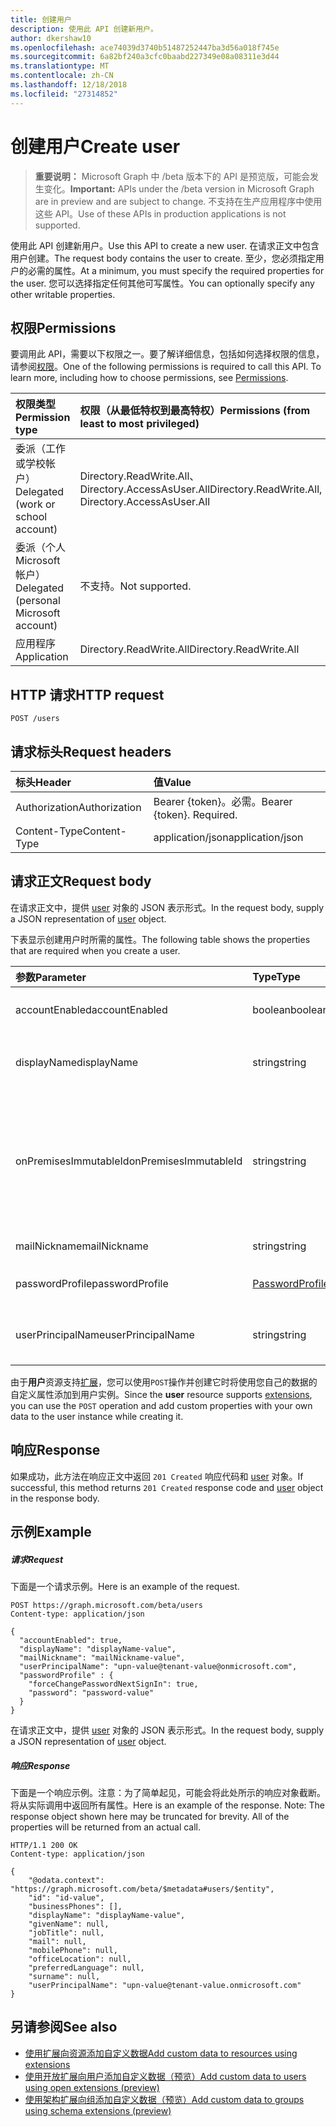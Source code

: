```yaml
---
title: 创建用户
description: 使用此 API 创建新用户。
author: dkershaw10
ms.openlocfilehash: ace74039d3740b51487252447ba3d56a018f745e
ms.sourcegitcommit: 6a82bf240a3cfc0baabd227349e08a08311e3d44
ms.translationtype: MT
ms.contentlocale: zh-CN
ms.lasthandoff: 12/18/2018
ms.locfileid: "27314852"
---
```

# <a name="create-user"></a><span data-ttu-id="a9a04-103">创建用户</span><span class="sxs-lookup"><span data-stu-id="a9a04-103">Create user</span></span>

> <span data-ttu-id="a9a04-104">**重要说明：** Microsoft Graph 中 /beta 版本下的 API 是预览版，可能会发生变化。</span><span class="sxs-lookup"><span data-stu-id="a9a04-104">**Important:** APIs under the /beta version in Microsoft Graph are in preview and are subject to change.</span></span> <span data-ttu-id="a9a04-105">不支持在生产应用程序中使用这些 API。</span><span class="sxs-lookup"><span data-stu-id="a9a04-105">Use of these APIs in production applications is not supported.</span></span>

<span data-ttu-id="a9a04-106">使用此 API 创建新用户。</span><span class="sxs-lookup"><span data-stu-id="a9a04-106">Use this API to create a new user.</span></span>
<span data-ttu-id="a9a04-107">在请求正文中包含用户创建。</span><span class="sxs-lookup"><span data-stu-id="a9a04-107">The request body contains the user to create.</span></span> <span data-ttu-id="a9a04-108">至少，您必须指定用户的必需的属性。</span><span class="sxs-lookup"><span data-stu-id="a9a04-108">At a minimum, you must specify the required properties for the user.</span></span> <span data-ttu-id="a9a04-109">您可以选择指定任何其他可写属性。</span><span class="sxs-lookup"><span data-stu-id="a9a04-109">You can optionally specify any other writable properties.</span></span>
## <a name="permissions"></a><span data-ttu-id="a9a04-110">权限</span><span class="sxs-lookup"><span data-stu-id="a9a04-110">Permissions</span></span>
<span data-ttu-id="a9a04-p103">要调用此 API，需要以下权限之一。要了解详细信息，包括如何选择权限的信息，请参阅[权限](/graph/permissions-reference)。</span><span class="sxs-lookup"><span data-stu-id="a9a04-p103">One of the following permissions is required to call this API. To learn more, including how to choose permissions, see [Permissions](/graph/permissions-reference).</span></span>

|<span data-ttu-id="a9a04-113">权限类型</span><span class="sxs-lookup"><span data-stu-id="a9a04-113">Permission type</span></span>      | <span data-ttu-id="a9a04-114">权限（从最低特权到最高特权）</span><span class="sxs-lookup"><span data-stu-id="a9a04-114">Permissions (from least to most privileged)</span></span>              |
|:--------------------|:---------------------------------------------------------|
|<span data-ttu-id="a9a04-115">委派（工作或学校帐户）</span><span class="sxs-lookup"><span data-stu-id="a9a04-115">Delegated (work or school account)</span></span> | <span data-ttu-id="a9a04-116">Directory.ReadWrite.All、Directory.AccessAsUser.All</span><span class="sxs-lookup"><span data-stu-id="a9a04-116">Directory.ReadWrite.All, Directory.AccessAsUser.All</span></span>    |
|<span data-ttu-id="a9a04-117">委派（个人 Microsoft 帐户）</span><span class="sxs-lookup"><span data-stu-id="a9a04-117">Delegated (personal Microsoft account)</span></span> | <span data-ttu-id="a9a04-118">不支持。</span><span class="sxs-lookup"><span data-stu-id="a9a04-118">Not supported.</span></span>    |
|<span data-ttu-id="a9a04-119">应用程序</span><span class="sxs-lookup"><span data-stu-id="a9a04-119">Application</span></span> | <span data-ttu-id="a9a04-120">Directory.ReadWrite.All</span><span class="sxs-lookup"><span data-stu-id="a9a04-120">Directory.ReadWrite.All</span></span> |

## <a name="http-request"></a><span data-ttu-id="a9a04-121">HTTP 请求</span><span class="sxs-lookup"><span data-stu-id="a9a04-121">HTTP request</span></span>
<!-- { "blockType": "ignored" } -->
```http
POST /users
```
## <a name="request-headers"></a><span data-ttu-id="a9a04-122">请求标头</span><span class="sxs-lookup"><span data-stu-id="a9a04-122">Request headers</span></span>
| <span data-ttu-id="a9a04-123">标头</span><span class="sxs-lookup"><span data-stu-id="a9a04-123">Header</span></span>       | <span data-ttu-id="a9a04-124">值</span><span class="sxs-lookup"><span data-stu-id="a9a04-124">Value</span></span> |
|:---------------|:--------|
| <span data-ttu-id="a9a04-125">Authorization</span><span class="sxs-lookup"><span data-stu-id="a9a04-125">Authorization</span></span>  | <span data-ttu-id="a9a04-p104">Bearer {token}。必需。</span><span class="sxs-lookup"><span data-stu-id="a9a04-p104">Bearer {token}. Required.</span></span>  |
| <span data-ttu-id="a9a04-128">Content-Type</span><span class="sxs-lookup"><span data-stu-id="a9a04-128">Content-Type</span></span>  | <span data-ttu-id="a9a04-129">application/json</span><span class="sxs-lookup"><span data-stu-id="a9a04-129">application/json</span></span>  |

## <a name="request-body"></a><span data-ttu-id="a9a04-130">请求正文</span><span class="sxs-lookup"><span data-stu-id="a9a04-130">Request body</span></span>
<span data-ttu-id="a9a04-131">在请求正文中，提供 [user](../resources/user.md) 对象的 JSON 表示形式。</span><span class="sxs-lookup"><span data-stu-id="a9a04-131">In the request body, supply a JSON representation of [user](../resources/user.md) object.</span></span>

<span data-ttu-id="a9a04-132">下表显示创建用户时所需的属性。</span><span class="sxs-lookup"><span data-stu-id="a9a04-132">The following table shows the properties that are required when you create a user.</span></span>

| <span data-ttu-id="a9a04-133">参数</span><span class="sxs-lookup"><span data-stu-id="a9a04-133">Parameter</span></span> | <span data-ttu-id="a9a04-134">Type</span><span class="sxs-lookup"><span data-stu-id="a9a04-134">Type</span></span> | <span data-ttu-id="a9a04-135">说明</span><span class="sxs-lookup"><span data-stu-id="a9a04-135">Description</span></span>|
|:---------------|:--------|:----------|
|<span data-ttu-id="a9a04-136">accountEnabled</span><span class="sxs-lookup"><span data-stu-id="a9a04-136">accountEnabled</span></span> |<span data-ttu-id="a9a04-137">boolean</span><span class="sxs-lookup"><span data-stu-id="a9a04-137">boolean</span></span> |<span data-ttu-id="a9a04-138">启用此帐户时为 true，否则为 false。</span><span class="sxs-lookup"><span data-stu-id="a9a04-138">true if the account is enabled; otherwise, false.</span></span>|
|<span data-ttu-id="a9a04-139">displayName</span><span class="sxs-lookup"><span data-stu-id="a9a04-139">displayName</span></span> |<span data-ttu-id="a9a04-140">string</span><span class="sxs-lookup"><span data-stu-id="a9a04-140">string</span></span> |<span data-ttu-id="a9a04-141">要在用户的通讯簿中显示的名称。</span><span class="sxs-lookup"><span data-stu-id="a9a04-141">The name to display in the address book for the user.</span></span>|
|<span data-ttu-id="a9a04-142">onPremisesImmutableId</span><span class="sxs-lookup"><span data-stu-id="a9a04-142">onPremisesImmutableId</span></span> |<span data-ttu-id="a9a04-143">string</span><span class="sxs-lookup"><span data-stu-id="a9a04-143">string</span></span> |<span data-ttu-id="a9a04-144">如果你对用户的 userPrincipalName (UPN) 属性使用联盟域，只需在创建新用户帐户时指定。</span><span class="sxs-lookup"><span data-stu-id="a9a04-144">Only needs to be specified when creating a new user account if you are using a federated domain for the user's userPrincipalName (UPN) property.</span></span>|
|<span data-ttu-id="a9a04-145">mailNickname</span><span class="sxs-lookup"><span data-stu-id="a9a04-145">mailNickname</span></span> |<span data-ttu-id="a9a04-146">string</span><span class="sxs-lookup"><span data-stu-id="a9a04-146">string</span></span> |<span data-ttu-id="a9a04-147">用户的邮件别名。</span><span class="sxs-lookup"><span data-stu-id="a9a04-147">The mail alias for the user.</span></span>|
|<span data-ttu-id="a9a04-148">passwordProfile</span><span class="sxs-lookup"><span data-stu-id="a9a04-148">passwordProfile</span></span>|[<span data-ttu-id="a9a04-149">PasswordProfile</span><span class="sxs-lookup"><span data-stu-id="a9a04-149">PasswordProfile</span></span>](../resources/passwordprofile.md) |<span data-ttu-id="a9a04-150">用户的密码配置文件。</span><span class="sxs-lookup"><span data-stu-id="a9a04-150">The password profile for the user.</span></span>|
|<span data-ttu-id="a9a04-151">userPrincipalName</span><span class="sxs-lookup"><span data-stu-id="a9a04-151">userPrincipalName</span></span> |<span data-ttu-id="a9a04-152">string</span><span class="sxs-lookup"><span data-stu-id="a9a04-152">string</span></span> |<span data-ttu-id="a9a04-153">用户主体名称 (someuser@contoso.com)。</span><span class="sxs-lookup"><span data-stu-id="a9a04-153">The user principal name (someuser@contoso.com).</span></span>|

<span data-ttu-id="a9a04-154">由于**用户**资源支持[扩展](/graph/extensibility-overview)，您可以使用`POST`操作并创建它时将使用您自己的数据的自定义属性添加到用户实例。</span><span class="sxs-lookup"><span data-stu-id="a9a04-154">Since the **user** resource supports [extensions](/graph/extensibility-overview), you can use the `POST` operation and add custom properties with your own data to the user instance while creating it.</span></span>

## <a name="response"></a><span data-ttu-id="a9a04-155">响应</span><span class="sxs-lookup"><span data-stu-id="a9a04-155">Response</span></span>

<span data-ttu-id="a9a04-156">如果成功，此方法在响应正文中返回 `201 Created` 响应代码和 [user](../resources/user.md) 对象。</span><span class="sxs-lookup"><span data-stu-id="a9a04-156">If successful, this method returns `201 Created` response code and [user](../resources/user.md) object in the response body.</span></span>

## <a name="example"></a><span data-ttu-id="a9a04-157">示例</span><span class="sxs-lookup"><span data-stu-id="a9a04-157">Example</span></span>
##### <a name="request"></a><span data-ttu-id="a9a04-158">请求</span><span class="sxs-lookup"><span data-stu-id="a9a04-158">Request</span></span>
<span data-ttu-id="a9a04-159">下面是一个请求示例。</span><span class="sxs-lookup"><span data-stu-id="a9a04-159">Here is an example of the request.</span></span>
<!-- {  
  "blockType": "request",   
  "name": "create_user_from_users_2"    
}-->

```http
POST https://graph.microsoft.com/beta/users
Content-type: application/json

{
  "accountEnabled": true,
  "displayName": "displayName-value",
  "mailNickname": "mailNickname-value",
  "userPrincipalName": "upn-value@tenant-value@onmicrosoft.com",
  "passwordProfile" : {
    "forceChangePasswordNextSignIn": true,
    "password": "password-value"
  }
}
```
<span data-ttu-id="a9a04-160">在请求正文中，提供 [user](../resources/user.md) 对象的 JSON 表示形式。</span><span class="sxs-lookup"><span data-stu-id="a9a04-160">In the request body, supply a JSON representation of [user](../resources/user.md) object.</span></span>
##### <a name="response"></a><span data-ttu-id="a9a04-161">响应</span><span class="sxs-lookup"><span data-stu-id="a9a04-161">Response</span></span>
<span data-ttu-id="a9a04-p105">下面是一个响应示例。注意：为了简单起见，可能会将此处所示的响应对象截断。将从实际调用中返回所有属性。</span><span class="sxs-lookup"><span data-stu-id="a9a04-p105">Here is an example of the response. Note: The response object shown here may be truncated for brevity. All of the properties will be returned from an actual call.</span></span>
<!-- {
  "blockType": "response",
  "truncated": true,
  "@odata.type": "microsoft.graph.user"
} -->
```http
HTTP/1.1 200 OK
Content-type: application/json

{
    "@odata.context": "https://graph.microsoft.com/beta/$metadata#users/$entity",
    "id": "id-value",
    "businessPhones": [],
    "displayName": "displayName-value",
    "givenName": null,
    "jobTitle": null,
    "mail": null,
    "mobilePhone": null,
    "officeLocation": null,
    "preferredLanguage": null,
    "surname": null,
    "userPrincipalName": "upn-value@tenant-value.onmicrosoft.com"
}
```

## <a name="see-also"></a><span data-ttu-id="a9a04-165">另请参阅</span><span class="sxs-lookup"><span data-stu-id="a9a04-165">See also</span></span>

- [<span data-ttu-id="a9a04-166">使用扩展向资源添加自定义数据</span><span class="sxs-lookup"><span data-stu-id="a9a04-166">Add custom data to resources using extensions</span></span>](/graph/extensibility-overview)
- [<span data-ttu-id="a9a04-167">使用开放扩展向用户添加自定义数据（预览）</span><span class="sxs-lookup"><span data-stu-id="a9a04-167">Add custom data to users using open extensions (preview)</span></span>](/graph/extensibility-open-users)
- [<span data-ttu-id="a9a04-168">使用架构扩展向组添加自定义数据（预览）</span><span class="sxs-lookup"><span data-stu-id="a9a04-168">Add custom data to groups using schema extensions (preview)</span></span>](/graph/extensibility-schema-groups)

<!-- uuid: 8fcb5dbc-d5aa-4681-8e31-b001d5168d79
2015-10-25 14:57:30 UTC -->
<!-- {
  "type": "#page.annotation",
  "description": "Create User",
  "keywords": "",
  "section": "documentation",
  "tocPath": ""
}-->
